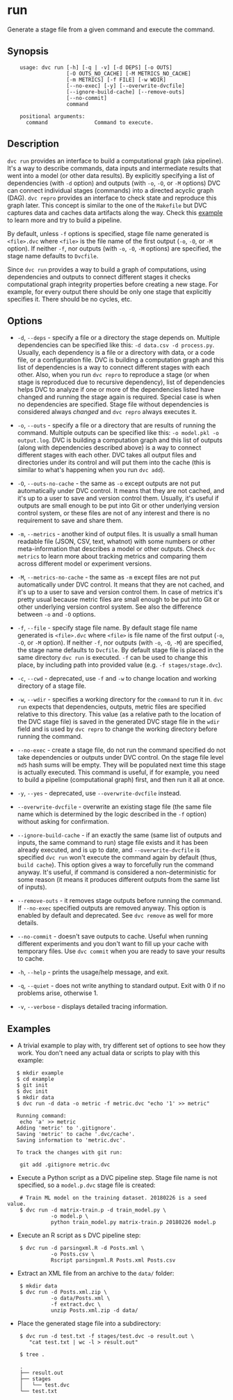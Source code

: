 # run

Generate a stage file from a given command and execute the command.

## Synopsis

```usage
    usage: dvc run [-h] [-q | -v] [-d DEPS] [-o OUTS]
                   [-O OUTS_NO_CACHE] [-M METRICS_NO_CACHE]
                   [-m METRICS] [-f FILE] [-w WDIR]
                   [--no-exec] [-y] [--overwrite-dvcfile]
                   [--ignore-build-cache] [--remove-outs]
                   [--no-commit]
                   command

    positional arguments:
      command               Command to execute.
```

## Description

`dvc run` provides an interface to build a computational graph (aka pipeline).
It's a way to describe commands, data inputs and intermediate results that went
into a model (or other data results). By explicitly specifying a list of
dependencies (with `-d` option) and outputs (with `-o`, `-O`, or `-M` options)
DVC can connect individual stages (commands) into a directed acyclic graph
(DAG). `dvc repro` provides an interface to check state and reproduce this graph
later. This concept is similar to the one of the `Makefile` but DVC captures
data and caches data artifacts along the way. Check this
[example](/doc/get-started/example-pipeline) to learn more and try to build a
pipeline.

By default, unless `-f` options is specified, stage file name generated is
`<file>.dvc` where `<file>` is the file name of the first output (`-o`, `-O`,
or `-M` option). If neither `-f`, nor outputs (with `-o`, `-O`, `-M` options)
are specified, the stage name defaults to `Dvcfile`.

Since `dvc run` provides a way to build a graph of computations, using
dependencies and outputs to connect different stages it checks computational
graph integrity properties before creating a new stage. For example, for every
output there should be only one stage that explicitly specifies it. There
should be no cycles, etc.

## Options

- `-d`, `--deps` - specify a file or a directory the stage depends on. Multiple
  dependencies can be specified like this: `-d data.csv -d process.py`.
  Usually, each dependency is a file or a directory with data, or a code file, or
  a configuration file. DVC is building a computation graph and this list of
  dependencies is a way to connect different stages with each other. Also, when
  you run `dvc repro` to reproduce a stage (or when stage is reproduced due to
  recursive dependency), list of dependencies helps DVC to analyze if one or more
  of the dependencies listed have changed and running the stage again is
  required. Special case is when no dependencies are specified. Stage file
  without dependencies is considered always _changed_ and `dvc repro` always
  executes it.

- `-o`, `--outs` - specify a file or a directory that are results of running
  the command. Multiple outputs can be specified like this: `-o model.pkl -o output.log`. DVC is building a computation graph and this list of outputs
  (along with dependencies described above) is a way to connect different stages
  with each other. DVC takes all output files and directories under its control
  and will put them into the cache (this is similar to what's happening when you
  run `dvc add`).

- `-O`, `--outs-no-cache` - the same as `-o` except outputs are not put
  automatically under DVC control. It means that they are not cached, and it's
  up to a user to save and version control them. Usually, it's useful if outputs
  are small enough to be put into Git or other underlying version control system,
  or these files are not of any interest and there is no requirement to save and
  share them.

- `-m`, `--metrics` - another kind of output files. It is usually a
  small human readable file (JSON, CSV, text, whatnot) with some numbers or other
  meta-information that describes a model or other outputs. Check `dvc metrics`
  to learn more about tracking metrics and comparing them across different
  model or experiment versions.

- `-M`, `--metrics-no-cache` - the same as `-m` except files are not put
  automatically under DVC control. It means that they are not cached, and it's
  up to a user to save and version control them. In case of metrics it's pretty
  usual because metric files are small enough to be put into Git or other
  underlying version control system. See also the difference between `-o` and
  `-O` options.

- `-f`, `--file` - specify stage file name. By default stage file name generated
  is `<file>.dvc` where `<file>` is file name of the first output (`-o`, `-O`, or
  `-M` option). If neither `-f`, nor outputs (with `-o`, `-O`, `-M`) are specified,
  the stage name defaults to `Dvcfile`. By default stage file is placed in the same
  directory `dvc run` is executed. `-f` can be used to change this place, by
  including path into provided value (e.g. `-f stages/stage.dvc`).

- `-c`, `--cwd` - deprecated, use `-f` and `-w` to change location and working
  directory of a stage file.

- `-w`, `--wdir` - specifies a working directory for the `command` to run it in.
  `dvc run` expects that dependencies, outputs, metric files are specified
  relative to this directory. This value (as a relative path to the location of
  the DVC stage file) is saved in the generated DVC stage file in the `wdir` field
  and is used by `dvc repro` to change the working directory before running the
  command.

- `--no-exec` - create a stage file, do not run the command specified do not
  take dependencies or outputs under DVC control. On the stage file level `md5`
  hash sums will be empty. They will be populated next time this stage is
  actually executed. This command is useful, if for example, you need to build
  a pipeline (computational graph) first, and then run it all at once.

- `-y`, `--yes` - deprecated, use `--overwrite-dvcfile` instead.

- `--overwrite-dvcfile` - overwrite an existing stage file (the same file name
  which is determined by the logic described in the `-f` option) without asking
  for confirmation.

- `--ignore-build-cache` - if an exactly the same (same list of outputs and
  inputs, the same command to run) stage file exists and it has been already
  executed, and is up to date, and `--overwrite-dvcfile` is specified `dvc run`
  won't execute the command again by default (thus, `build cache`). This option
  gives a way to forcefully run the command anyway. It's useful, if command is
  considered a non-deterministic for some reason (it means it produces different
  outputs from the same list of inputs).

- `--remove-outs` - it removes stage outputs before running the command. If
  `--no-exec` specified outputs are removed anyway. This option is enabled by
  default and deprecated. See `dvc remove` as well for more details.

- `--no-commit` - doesn't save outputs to cache. Useful when running different
  experiments and you don't want to fill up your cache with temporary files.
  Use `dvc commit` when you are ready to save your results to cache.

- `-h`, `--help` - prints the usage/help message, and exit.

- `-q`, `--quiet` - does not write anything to standard output. Exit with 0 if
  no problems arise, otherwise 1.

- `-v`, `--verbose` - displays detailed tracing information.

## Examples

- A trivial example to play with, try different set of options to see how they
  work. You don't need any actual data or scripts to play with this example:

```dvc
   $ mkdir example
   $ cd example
   $ git init
   $ dvc init
   $ mkdir data
   $ dvc run -d data -o metric -f metric.dvc "echo '1' >> metric"

   Running command:
   	echo 'a' >> metric
   Adding 'metric' to '.gitignore'.
   Saving 'metric' to cache '.dvc/cache'.
   Saving information to 'metric.dvc'.

   To track the changes with git run:

   	git add .gitignore metric.dvc
```

- Execute a Python script as a DVC pipeline step. Stage file name is not
  specified, so a `model.p.dvc` stage file is created:

```dvc
    # Train ML model on the training dataset. 20180226 is a seed value.
    $ dvc run -d matrix-train.p -d train_model.py \
              -o model.p \
              python train_model.py matrix-train.p 20180226 model.p
```

- Execute an R script as s DVC pipeline step:

```dvc
    $ dvc run -d parsingxml.R -d Posts.xml \
              -o Posts.csv \
              Rscript parsingxml.R Posts.xml Posts.csv
```

- Extract an XML file from an archive to the `data/` folder:

```dvc
    $ mkdir data
    $ dvc run -d Posts.xml.zip \
              -o data/Posts.xml \
              -f extract.dvc \
              unzip Posts.xml.zip -d data/
```

- Place the generated stage file into a subdirectory:

```dvc
    $ dvc run -d test.txt -f stages/test.dvc -o result.out \
       "cat test.txt | wc -l > result.out"

    $ tree .

    .
    ├── result.out
    ├── stages
    │   └── test.dvc
    └── test.txt
```
